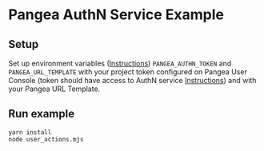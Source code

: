 # Pangea AuthN Service Example

## Setup

Set up environment variables ([Instructions](https://pangea.cloud/docs/getting-started/integrate/#set-environment-variables)) `PANGEA_AUTHN_TOKEN` and `PANGEA_URL_TEMPLATE` with your project token configured on Pangea User Console (token should have access to AuthN service [Instructions](https://pangea.cloud/docs/getting-started/configure-services/#configure-a-pangea-service)) and with your Pangea URL Template.

## Run example

```
yarn install
node user_actions.mjs
```
